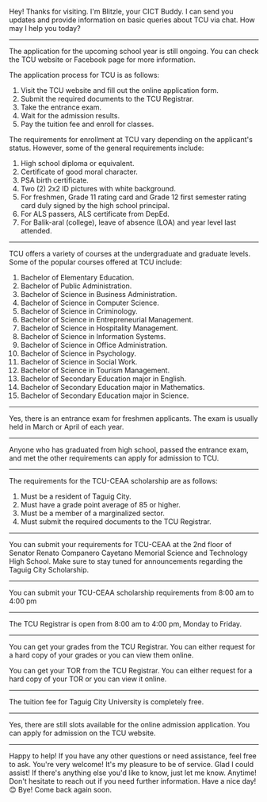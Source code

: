 
Hey! Thanks for visiting. I'm Blitzle, your CICT Buddy. I can send you updates and provide information on basic queries about TCU via chat. How may I help you today?

---



The application for the upcoming school year is still ongoing. You can check the TCU website or Facebook page for more information.

The application process for TCU is as follows:
1. Visit the TCU website and fill out the online application form.
2. Submit the required documents to the TCU Registrar.
3. Take the entrance exam.
4. Wait for the admission results.
5. Pay the tuition fee and enroll for classes.

The requirements for enrollment at TCU vary depending on the applicant's status. However, some of the general requirements include:
1. High school diploma or equivalent.
2. Certificate of good moral character.
3. PSA birth certificate.
4. Two (2) 2x2 ID pictures with white background.
5. For freshmen, Grade 11 rating card and Grade 12 first semester rating card duly signed by the high school principal.
6. For ALS passers, ALS certificate from DepEd.
7. For Balik-aral (college), leave of absence (LOA) and year level last attended.

---



TCU offers a variety of courses at the undergraduate and graduate levels. Some of the popular courses offered at TCU include:
1. Bachelor of Elementary Education.
2. Bachelor of Public Administration.
3. Bachelor of Science in Business Administration.
4. Bachelor of Science in Computer Science.
5. Bachelor of Science in Criminology.
6. Bachelor of Science in Entrepreneurial Management.
7. Bachelor of Science in Hospitality Management.
8. Bachelor of Science in Information Systems.
9. Bachelor of Science in Office Administration.
10. Bachelor of Science in Psychology.
11. Bachelor of Science in Social Work.
12. Bachelor of Science in Tourism Management.
13. Bachelor of Secondary Education major in English.
14. Bachelor of Secondary Education major in Mathematics.
15. Bachelor of Secondary Education major in Science.

---

Yes, there is an entrance exam for freshmen applicants. The exam is usually held in March or April of each year.

---

Anyone who has graduated from high school, passed the entrance exam, and met the other requirements can apply for admission to TCU.

---
The requirements for the TCU-CEAA scholarship are as follows:
1. Must be a resident of Taguig City.
2. Must have a grade point average of 85 or higher.
3. Must be a member of a marginalized sector.
4. Must submit the required documents to the TCU Registrar.
---

You can submit your requirements for TCU-CEAA at the 2nd floor of Senator Renato Companero Cayetano Memorial Science and Technology High School. Make sure to stay tuned for announcements regarding the Taguig City Scholarship.

---

You can submit your TCU-CEAA scholarship requirements from 8:00 am to 4:00 pm

---

The TCU Registrar is open from 8:00 am to 4:00 pm, Monday to Friday.

---


You can get your grades from the TCU Registrar. You can either request for a hard copy of your grades or you can view them online.

You can get your TOR from the TCU Registrar. You can either request for a hard copy of your TOR or you can view it online.

---

The tuition fee for Taguig City University is completely free.

---

Yes, there are still slots available for the online admission application. You can apply for admission on the TCU website.

---


Happy to help! If you have any other questions or need assistance, feel free to ask. You're very welcome! It's my pleasure to be of service. Glad I could assist! If there's anything else you'd like to know, just let me know. Anytime! Don't hesitate to reach out if you need further information. Have a nice day! 😊 Bye! Come back again soon.
